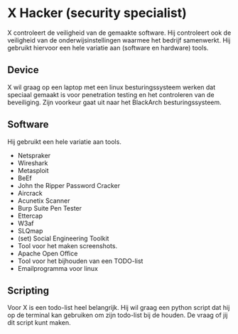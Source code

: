 # X Hacker (security specialist)
X controleert de veiligheid van de gemaakte software. Hij controleert ook de veiligheid van de onderwijsinstellingen waarmee het bedrijf samenwerkt. Hij gebruikt hiervoor een hele variatie aan (software en hardware) tools.

## Device
X wil graag op een laptop met een linux besturingssysteem werken dat speciaal gemaakt is voor penetration testing en het controleren van de beveiliging. Zijn voorkeur gaat uit naar het BlackArch besturingssysteem.

## Software
Hij gebruikt een hele variatie aan tools.
* Netspraker
* Wireshark
* Metasploit
* BeEf
* John the Ripper Password Cracker
* Aircrack
* Acunetix Scanner
* Burp Suite Pen Tester
* Ettercap
* W3af
* SLQmap
* (set) Social Engineering Toolkit
* Tool voor het maken screenshots.
* Apache Open Office
* Tool voor het bijhouden van een TODO-list
* Emailprogramma voor linux

## Scripting
Voor X is een todo-list heel belangrijk. Hij wil graag een python script dat hij op de terminal kan gebruiken om zijn todo-list bij de houden. De vraag of jij dit script kunt maken.

